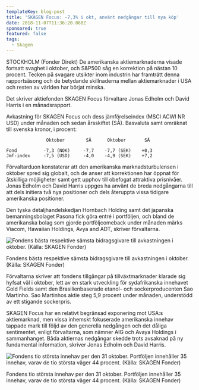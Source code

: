 ```yaml
---
templateKey: blog-post
title: 'SKAGEN Focus: -7,3% i okt, använt nedgångar till nya köp'
date: 2018-11-07T11:36:20.088Z
sponsored: true
featured: false
tags:
  - Skagen
---
```

STOCKHOLM (Fonder Direkt) De amerikanska aktiemarknaderna visade fortsatt svaghet i oktober, och S&P500 såg en korrektion på nästan 10 procent. Tecken på svagare utsikter inom industrin har framträtt denna rapportsäsong och de betydande skillnaderna mellan aktiemarknader i USA och resten av världen har börjat minska.

Det skriver aktiefonden SKAGEN Focus förvaltare Jonas Edholm och David Harris i en månadsrapport.

Avkastning för SKAGEN Focus och dess jämförelseindex (MSCI ACWI NR USD) under månaden och sedan årsskiftet (SÅ). Basvaluta samt omräknat till svenska kronor, i procent:

```
               Oktober        SÅ      Oktober       SÅ           

Fond          -7,3 (NOK)     -7,7    -7,7 (SEK)    +0,3         
Jmf-index     -7,5 (USD)     -4,0    -4,9 (SEK)    +7,2         
```

Förvaltarduon konstaterar att den amerikanska marknadsturbulensen i oktober spred sig globalt, och de anser att korrektionen har öppnat för åtskilliga möjligheter samt gett upphov till obefogat attraktiva prisnivåer. Jonas Edholm och David Harris uppges ha använt de breda nedgångarna till att dels initiera två nya positioner och dels återuppta vissa tidigare amerikanska positioner.

Den tyska detaljhandelskedjan Hornbach Holding samt det japanska bemanningsbolaget Pasona fick göra entré i portföljen, och bland de amerikanska bolag som gjorde portföljcomeback under månaden märks Viacom, Hawaiian Holdings, Avya and ADT, skriver förvaltarna.

![Fondens bästa respektive sämsta bidragsgivare till avkastningen i oktober. (Källa: SKAGEN Fonder)](/img/100.png)

<span class="image-caption">Fondens bästa respektive sämsta bidragsgivare till avkastningen i oktober. (Källa: SKAGEN Fonder)</span>

Förvaltarna skriver att fondens tillgångar på tillväxtmarknader klarade sig hyfsat väl i oktober, lett av en stark utveckling för sydafrikanska innehavet Gold Fields samt den Brasilienbaserade etanol- och sockerproducenten Sao Martinho. Sao Martinhos aktie steg 5,9 procent under månaden, understödd av ett stigande sockerpris.

SKAGEN Focus har en relativt begränsad exponering mot USA:s aktiemarknad, men vissa inhemskt fokuserade amerikanska innehav tappade mark till följd av den generella nedgången och det dåliga sentimentet, enligt förvaltarna, som nämner AIG och Avaya Holdings i sammanhanget. Båda aktiernas nedgångar skedde trots avsaknad på ny fundamental information, skriver Jonas Edholm och David Harris.

![Fondens tio största innehav per den 31 oktober. Portföljen innehåller 35 innehav, varav de tio största väger 44 procent. (Källa: SKAGEN Fonder)](/img/101.png)

<span class="image-caption">Fondens tio största innehav per den 31 oktober. Portföljen innehåller 35 innehav, varav de tio största väger 44 procent. (Källa: SKAGEN Fonder)</span>
